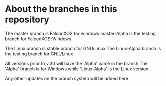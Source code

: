 # About the branches in this repository

The master branch is FalconXOS for windows 
master-Alpha is the testing branch for FalconXOS-Windows

The Linux branch is stable branch for GNU/Linux
The Linux-Alpha branch is the testing branch for GNU/Linux


All versions prior to v.30 will have the 'Alpha' name in the branch
The 'Alpha' branch is for Windows while 'Linux-Alpha' is the Linux version

Any other updates on the branch system will be added here.

